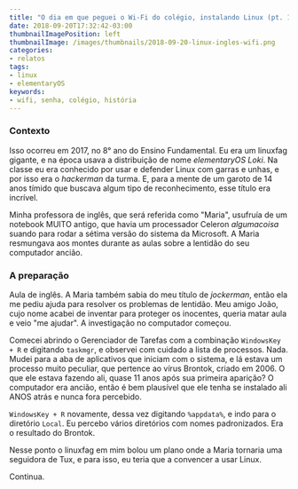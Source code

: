 ```yaml
---
title: "O dia em que peguei o Wi-Fi do colégio, instalando Linux (pt. 1)"
date: 2018-09-20T17:32:42-03:00
thumbnailImagePosition: left
thumbnailImage: /images/thumbnails/2018-09-20-linux-ingles-wifi.png
categories:
- relatos
tags:
- linux
- elementaryOS
keywords:
- wifi, senha, colégio, história
---
```


<!--more-->

### Contexto
Isso ocorreu em 2017, no 8° ano do Ensino Fundamental. Eu era um linuxfag gigante, e na época usava a distribuição de nome *elementaryOS Loki*. Na classe eu era conhecido por usar e defender Linux com garras e unhas, e por isso era o *hackerman* da turma. E, para a mente de um garoto de 14 anos tímido que buscava algum tipo de reconhecimento, esse título era incrível.

Minha professora de inglês, que será referida como "Maria", usufruía de um notebook MUITO antigo, que havia um processador Celeron *algumacoisa* suando para rodar a sétima versão do sistema da Microsoft. A Maria resmungava aos montes durante as aulas sobre a lentidão do seu computador ancião.
### A preparação
Aula de inglês. A Maria também sabia do meu título de *jockerman*, então ela me pediu ajuda para resolver os problemas de lentidão. Meu amigo João, cujo nome acabei de inventar para proteger os inocentes, queria matar aula e veio "me ajudar". A investigação no computador começou.

Comecei abrindo o Gerenciador de Tarefas com a combinação `WindowsKey + R` e digitando ``taskmgr``, e observei com cuidado a lista de processos. Nada. Mudei para a aba de aplicativos que iniciam com o sistema, e lá estava um processo muito peculiar, que pertence ao vírus Brontok, criado em 2006. O que ele estava fazendo ali, quase 11 anos após sua primeira aparição? O computador era ancião, então é bem plausível que ele tenha se instalado ali ANOS atrás e nunca fora percebido.

`WindowsKey + R` novamente, dessa vez digitando `%appdata%`, e indo para o diretório `Local`. Eu percebo vários diretórios com nomes padronizados. Era o resultado do Brontok.

Nesse ponto o linuxfag em mim bolou um plano onde a Maria tornaria uma seguidora de Tux, e para isso, eu teria que a convencer a usar Linux.


Continua.
